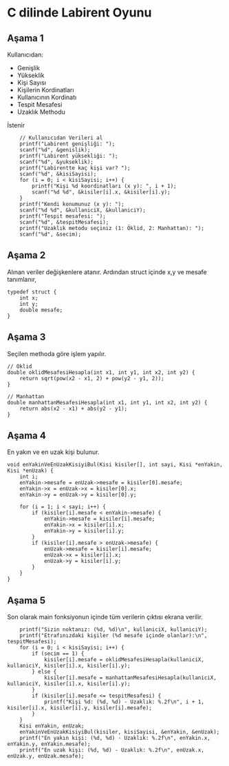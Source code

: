 # C dilinde Labirent Oyunu


## Aşama 1
Kullanıcıdan:

* Genişlik 
* Yükseklik
* Kişi Sayısı
* Kişilerin Kordinatları
* Kullanıcının Kordinatı
* Tespit Mesafesi
* Uzaklık Methodu

İstenir

```
    // Kullanıcıdan Verileri al
    printf("Labirent genişliği: ");
    scanf("%d", &genislik);
    printf("Labirent yüksekliği: ");
    scanf("%d", &yukseklik);
    printf("Labirentte kaç kişi var? ");
    scanf("%d", &kisiSayisi);
    for (i = 0; i < kisiSayisi; i++) {
        printf("Kişi %d koordinatları (x y): ", i + 1);
        scanf("%d %d", &kisiler[i].x, &kisiler[i].y);
    }
    printf("Kendi konumunuz (x y): ");
    scanf("%d %d", &kullaniciX, &kullaniciY);
    printf("Tespit mesafesi: ");
    scanf("%d", &tespitMesafesi);
    printf("Uzaklık metodu seçiniz (1: Öklid, 2: Manhattan): ");
    scanf("%d", &secim);

```

## Aşama 2 

Alınan veriler değişkenlere atanır. Ardından struct içinde x,y ve mesafe tanımlanır,
```
typedef struct {
    int x;
    int y;
    double mesafe;
} 

```

## Aşama 3

Seçilen methoda göre işlem yapılır.
```
// Öklid
double oklidMesafesiHesapla(int x1, int y1, int x2, int y2) {
    return sqrt(pow(x2 - x1, 2) + pow(y2 - y1, 2));
}

// Manhattan
double manhattanMesafesiHesapla(int x1, int y1, int x2, int y2) {
    return abs(x2 - x1) + abs(y2 - y1);
}
```

## Aşama 4

En yakın ve en uzak kişi bulunur.
```
void enYakinVeEnUzakKisiyiBul(Kisi kisiler[], int sayi, Kisi *enYakin, Kisi *enUzak) {
    int i;
    enYakin->mesafe = enUzak->mesafe = kisiler[0].mesafe;
    enYakin->x = enUzak->x = kisiler[0].x;
    enYakin->y = enUzak->y = kisiler[0].y;

    for (i = 1; i < sayi; i++) {
        if (kisiler[i].mesafe < enYakin->mesafe) {
            enYakin->mesafe = kisiler[i].mesafe;
            enYakin->x = kisiler[i].x;
            enYakin->y = kisiler[i].y;
        }
        if (kisiler[i].mesafe > enUzak->mesafe) {
            enUzak->mesafe = kisiler[i].mesafe;
            enUzak->x = kisiler[i].x;
            enUzak->y = kisiler[i].y;
        }
    }
}
```
## Aşama 5

Son olarak main fonksiyonun içinde tüm verilerin çıktısı ekrana verilir.
```
    printf("Sizin noktanız: (%d, %d)\n", kullaniciX, kullaniciY);
    printf("Etrafınızdaki kişiler (%d mesafe içinde olanlar):\n", tespitMesafesi);
    for (i = 0; i < kisiSayisi; i++) {
        if (secim == 1) {
            kisiler[i].mesafe = oklidMesafesiHesapla(kullaniciX, kullaniciY, kisiler[i].x, kisiler[i].y);
        } else {
            kisiler[i].mesafe = manhattanMesafesiHesapla(kullaniciX, kullaniciY, kisiler[i].x, kisiler[i].y);
        }
        if (kisiler[i].mesafe <= tespitMesafesi) {
            printf("Kişi %d: (%d, %d) - Uzaklık: %.2f\n", i + 1, kisiler[i].x, kisiler[i].y, kisiler[i].mesafe);
        }
    }
    Kisi enYakin, enUzak;
    enYakinVeEnUzakKisiyiBul(kisiler, kisiSayisi, &enYakin, &enUzak);
    printf("En yakın kişi: (%d, %d) - Uzaklık: %.2f\n", enYakin.x, enYakin.y, enYakin.mesafe);
    printf("En uzak kişi: (%d, %d) - Uzaklık: %.2f\n", enUzak.x, enUzak.y, enUzak.mesafe);

```

